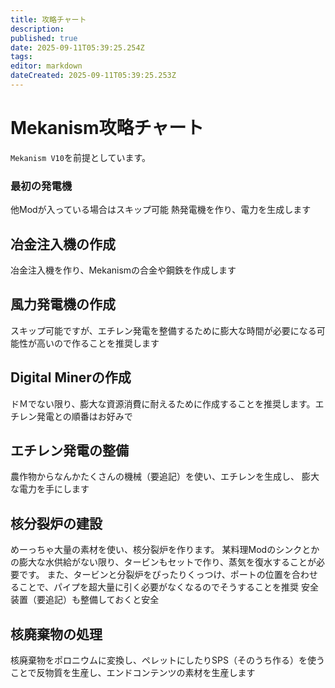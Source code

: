 ```yaml
---
title: 攻略チャート
description: 
published: true
date: 2025-09-11T05:39:25.254Z
tags: 
editor: markdown
dateCreated: 2025-09-11T05:39:25.253Z
---
```


# Mekanism攻略チャート
`Mekanism V10`を前提としています。

### 最初の発電機
他Modが入っている場合はスキップ可能
熱発電機を作り、電力を生成します
## 冶金注入機の作成
冶金注入機を作り、Mekanismの合金や鋼鉄を作成します
## 風力発電機の作成
スキップ可能ですが、エチレン発電を整備するために膨大な時間が必要になる可能性が高いので作ることを推奨します
## Digital Minerの作成
ドＭでない限り、膨大な資源消費に耐えるために作成することを推奨します。エチレン発電との順番はお好みで
## エチレン発電の整備
農作物からなんかたくさんの機械（要追記）を使い、エチレンを生成し、
膨大な電力を手にします
## 核分裂炉の建設
めーっちゃ大量の素材を使い、核分裂炉を作ります。
某料理Modのシンクとかの膨大な水供給がない限り、タービンもセットで作り、蒸気を復水することが必要です。
また、タービンと分裂炉をぴったりくっつけ、ポートの位置を合わせることで、パイプを超大量に引く必要がなくなるのでそうすることを推奨
安全装置（要追記）も整備しておくと安全
## 核廃棄物の処理
核廃棄物をポロニウムに変換し、ペレットにしたりSPS（そのうち作る）を使うことで反物質を生産し、エンドコンテンツの素材を生産します